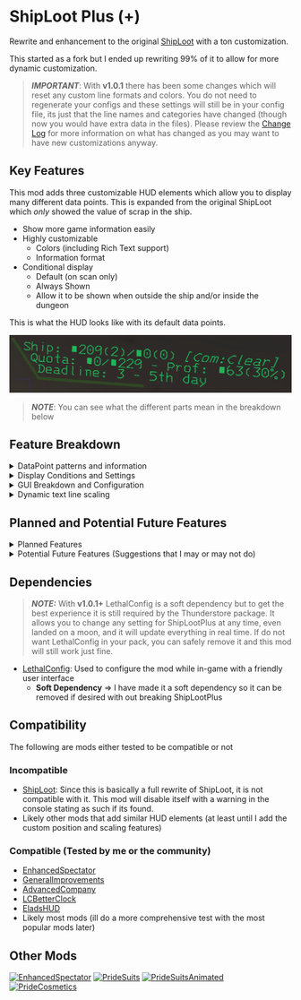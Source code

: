 # ShipLoot Plus (+)
Rewrite and enhancement to the original [ShipLoot](https://thunderstore.io/c/lethal-company/p/tinyhoot/ShipLoot/) with a ton customization.

This started as a fork but I ended up rewriting 99% of it to allow for more dynamic customization.

> **_IMPORTANT_**: With **v1.0.1** there has been some changes which will reset any custom line formats and colors. You do not need to regenerate your configs and these settings will still be in your config file, its just that the line names and categories have changed (though now you would have extra data in the files). Please review the [Change Log](https://thunderstore.io/c/lethal-company/p/PXC/ShipLootPlus/changelog/) for more information on what has changed as you may want to have new customizations anyway.

## Key Features
This mod adds three customizable HUD elements which allow you to display many different data points. This is expanded from the original ShipLoot which _only_ showed the value of scrap in the ship.

- Show more game information easily
- Highly customizable
  - Colors (including Rich Text support)
  - Information format
- Conditional display
  - Default (on scan only)
  - Always Shown
  - Allow it to be shown when outside the ship and/or inside the dungeon

This is what the HUD looks like with its default data points.

![](https://github.com/ProfX66/ShipLootPlus/blob/main/Assets/SLP-DefaultLayout.png?raw=true)
> **_NOTE_**: You can see what the different parts mean in the breakdown below

## Feature Breakdown

<details>
  <summary>DataPoint patterns and information</summary>
  
  Below are the full list of what I call "DataPoints", essentially these DataPoints are basically replaced in the format string with the corresponding information from the game

  ```cfg
    %ShipLootValue%      = Value of all scrap on the ship
    %MoonLootValue%      = Value of all scrap on the moon (excluding the ship)
    %AllLootValue%       = Value of all scrap (ship and moon)
    %ShipLootCount%      = Count of scrap items in the ship (excluding the moon)
    %MoonLootCount%      = Count of scrap items on the moon (excluding the ship)
    %AllLootCount%       = Count of scrap items (ship and moon)
    %FulfilledValue%     = Value of turned in scrap for quota
    %QuotaValue%         = Value of current quota
    %CompanyRate%        = Current company buy rate
    %ExpectedProfit%     = Expected profit from scap on ship at current company buy rate
    %Deadline%           = Days until quota is due
    %DeadlineWithColors% = Quota deadline in days but changes colors based on value (color thresholds will be customizable in the future)
    %DayNumber%          = Integer of days in the ship/save (E.g. 1, 3 ,10)
    %DayNumberHuman%     = Human friendly days in the ship/save (E.g. 1st, 3rd, 10th)
    %Weather%            = Current moons weather full name
    %WeatherShort%       = Current moons weather short name (Default is first 3 characters)
    %MoonLongName%       = Current moons full name
    %MoonShortName%      = Current moons short name (Default is first 3 characters)
  ```

  ### Example Breakdown
  Default Lines:

  ```
  Ship: $%ShipLootValue%(%ShipLootCount%)/$%MoonLootValue%(%MoonLootCount%) [%MoonShortName%:%Weather%]
  Quota: $%FulfilledValue%/$%QuotaValue% - Prof: $%ExpectedProfit%(%CompanyRate%%)
  Deadline: %Deadline% - %DayNumberHuman% day
  ```

  Translated Lines:

  ```
  Ship: $209(2)/$0(0) [Com:Clear]
  Quota: $0/$229 - Prof: $63(30%)
  Deadline: 3 - 5th day
  ```

  ### Rich Text Support
  You can introduce further customizations inline with your formats.

  Here are some resources to understand Rich Text and what tags are available (not every tag will work as the font that the game uses lacks some support)
  - [Style text with rich text tags](https://docs.unity3d.com/Manual/UIE-rich-text-tags.html)
  - [Supported rich text tags](https://docs.unity3d.com/Manual/UIE-supported-tags.html)

  Inline Rich Text formatting will override the text color for the specific word or DataPoint in the line, they are applied after the text line color configuration.

  ![](https://github.com/ProfX66/ShipLootPlus/blob/main/Assets/SLP-DefaultLayout-Color-RichText.png?raw=true)

  The ```%DeadlineWithColors%``` DataPoint uses this internally to change the color of the deadline day number from Green (2+ days) => Orange (1 day) => Red (0 days)

  ![](https://github.com/ProfX66/ShipLootPlus/blob/main/Assets/SLP-DefaultLayout-ColorDeadline-2Plus.png?raw=true)
  ![](https://github.com/ProfX66/ShipLootPlus/blob/main/Assets/SLP-DefaultLayout-ColorDeadline-1.png?raw=true)
  ![](https://github.com/ProfX66/ShipLootPlus/blob/main/Assets/SLP-DefaultLayout-ColorDeadline-0.png?raw=true)

  ### Configuration

  <details>
    <summary>Text Line Format Configuration</summary>

  ```cfg
    [Line #1]
    ## Line #1 text format.
    ## [Lists each DataPoint but omitted here for space reasons]
    # Setting type: String
    # Default value: Ship: $%ShipLootValue%(%ShipLootCount%)/$%MoonLootValue%(%MoonLootCount%)
    Format = Ship: $%ShipLootValue%(%ShipLootCount%)/$%MoonLootValue%(%MoonLootCount%) - $%InventoryLootValue%(%InventoryLootCount%)

    [Line #2]
    ## Line #2 text format.
    ## [Lists each DataPoint but omitted here for space reasons]
    # Setting type: String
    # Default value: Ship: Quota: $%FulfilledValue%/$%QuotaValue% - $%ExpectedProfit%(%CompanyRate%%)
    Format = Quota: $%FulfilledValue%/$%QuotaValue% - $%ExpectedProfit%(%CompanyRate%%)

    [Line #3]
    ## Line #3 text format.
    ## [Lists each DataPoint but omitted here for space reasons]
    # Setting type: String
    # Default value: Deadline: %Deadline% - %DayNumberHuman% day
    Format = Deadline: %DeadlineWithColors% - %DayNumberHuman% day (%Weather%)
  ```

  ![](https://github.com/ProfX66/ShipLootPlus/blob/main/Assets/SLP-LethalConfig-DataPoints.png?raw=true)
  > **NOTE**: The available data points show in the right panel in LethalConfig

  </details>

---

</details>

<details>
  <summary>Display Conditions and Settings</summary>
  
  There are several conditions which change when or how the GUI is shown.

  #### [_Always Show_]
  This setting basically makes it so that the GUI will always be shown to the user and will updated data in real time

  <details>
    <summary>Configuration</summary>

  ```cfg
    ## Should the hud elements be decoupled from the scanner? (Meaning it will always be shown on screen)
    # Setting type: Boolean
    # Default value: false
    Always Show = false
  ```

  </details>

  #### [_Allow Outside_]
  Enables or Disables the GUI from being seen when Outside (not in the ship and not in the dungeon)

  <details>
    <summary>Configuration</summary>

  ```cfg
    ## Should the scanner hud be shown when scanning outside the ship?
    # Setting type: Boolean
    # Default value: false
    Allow Outside = false
  ```

  </details>

  #### [_Allow Inside_]
  Enables or Disables the GUI from being seen when inside the dungeon

  <details>
    <summary>Configuration</summary>

  ```cfg
    ## Should the scanner hud be shown when scanning inside the dungeon?
    # Setting type: Boolean
    # Default value: false
    Allow Inside Dungeon = false
  ```
  </details>

  ### On Scan Settings

  #### [_Display Duration_]
  Sets the timeout for the GUI when a scan is initiated

  <details>
    <summary>Configuration</summary>

  ```cfg
    ## How long in seconds should the items stay on screen. (This is ignored if Always Show is true)
    # Setting type: Single
    # Default value: 5
    Display Duration = 5
  ```

  </details>

  #### [_Reset Duration Timer On Scan_]
  This will keep the UI timeout on scan active if the scanner is activated again.

  <details>
    <summary>Configuration</summary>

  ```cfg
    ## Should the duration timer get reset if you scan?
    # Setting type: Boolean
    # Default value: false
    Reset Duration Timer On Scan = true
  ```

  </details>

  #### [_Refresh Data On Scan_]
  Forces the scanner to do a data refresh when its active. This is not really needed as every data point is updated by event triggers but can allow you to on demand updated data.

  > **WARNING**: This can cause lag and potentially crashes if you are using macros to spam the scanner and/or are using mods which do it (like [Hold Scan Button](https://thunderstore.io/c/lethal-company/p/FutureSavior/Hold_Scan_Button/))

  <details>
    <summary>Configuration</summary>

  ```cfg
    ## Should a data refresh be forced when scanning?
    ## 
    ## All data is kept updated when events are triggered (player grabs an item, items get moved into the ship, etc.) so this isn't required.
    ## 
    ## <b>IMPORTANT</B>: This could cause issues with any mod that makes the scanner always on
    # Setting type: Boolean
    # Default value: false
    Refresh Data On Scan = false
  ```

  </details>

---

</details>

<details>
  <summary>GUI Breakdown and Configuration</summary>
  
  The GUI consists of 4 elements, a Line Graphic and three Text fields. Each one has some common configurations

  #### [_Line Graphic_]
  This element is used to frame the data on the screen.

  <details>
    <summary>Enable/Disable: Line Graphic</summary>

  ```cfg
    ## Shows the line element
    # Setting type: Boolean
    # Default value: true
    Show Line = true
  ```

  </details>

  <details>
    <summary>Color: Line Graphic</summary>

  > **_NOTE:_** Uses standard HTML Hexadecimal color codes (Can be with or with out the # sign)

  ```cfg
    ## Line color (hex code)
    # Setting type: String
    # Default value: 2D5122
    Line Color = 2D5122
  ```

  </details>

  #### [_All Caps_]
  Force all text to be capitalized.

  <details>
    <summary>Enable/Disable: All Caps</summary>

  ```cfg
    ## Should text be in all caps?
    # Setting type: Boolean
    # Default value: false
    All Caps = false
  ```

  </details>

  #### [_Short Character Count_]
  This is the amount of characters to return for the various "Short" data point variants

  <details>
    <summary>Short Character Count</summary>

  ```cfg
    ## How many characters to show for the following data points:
    ## 
    ## %WeatherShort%
    ## Current moons weather (short name)
    ## 
    ## %MoonShortName%
    ## Current moons short name
    ## 
    ## 
    # Setting type: Int32
    # Default value: 3
    Short Character Count = 3
  ```

  </details>

  > **NOTE**: "Experimentation" becomes "Exp"

  #### [_Text Line #1_]
  This is the first (top) text line element

  <details>
    <summary>Enable/Disable: Text Line</summary>

  ```cfg
    ## Shows Line #1 on the hud.
    # Setting type: Boolean
    # Default value: true
    Show = true
  ```

  </details>

  <details>
    <summary>Color: Text Line</summary>

  > **_NOTE:_** Uses standard HTML Hexadecimal color codes (Can be with or with out the # sign)

  ```cfg
    ## Line #1 text color. (hex code)
    # Setting type: String
    # Default value: 19D56C
    Color = 19D56C
  ```

  </details>

#### [_Text Line #2_]
  This is the second (middle) text line element

  <details>
    <summary>Enable/Disable: Text Line</summary>

  ```cfg
    ## Shows Line #2 on the hud.
    # Setting type: Boolean
    # Default value: true
    Show = true
  ```

  </details>

  <details>
    <summary>Color: Text Line</summary>

  > **_NOTE:_** Uses standard HTML Hexadecimal color codes (Can be with or with out the # sign)

  ```cfg
    ## Line #2 text color. (hex code)
    # Setting type: String
    # Default value: 19D56C
    Color = 19D56C
  ```

  </details>

  #### [_Text Line #3_]
  This is the last (bottom) text line element

  <details>
    <summary>Enable/Disable: Text Line</summary>

  ```cfg
    ## Shows Line #3 on the hud.
    # Setting type: Boolean
    # Default value: true
    Show = true
  ```

  </details>

  <details>
    <summary>Color: Text Line</summary>

  > **_NOTE:_** Uses standard HTML Hexadecimal color codes (Can be with or with out the # sign)

  ```cfg
    ## Line #3 text color. (hex code)
    # Setting type: String
    # Default value: 19D56C
    Color = 19D56C
  ```

  </details>

  #### Custom Colors Example
  ![](https://github.com/ProfX66/ShipLootPlus/blob/main/Assets/SLP-DefaultLayout-Color.png?raw=true)

  #### All Caps Example
  ![](https://github.com/ProfX66/ShipLootPlus/blob/main/Assets/SLP-DefaultLayout-Caps.png?raw=true)

---

</details>

<details>
  <summary>Dynamic text line scaling</summary>
  
  The default layout is three lines of custom data, but sometimes that may be too much information, so you can disable any or all text lines if you want.

  Since disabling them would normally mean a gap with whitespace, I built in dynamic scaling so that it will scale up the text lines based on how many are enabled. The only down side to this is it gives you less characters per line.

![](https://github.com/ProfX66/ShipLootPlus/blob/main/Assets/SLP-Scaling-2Line.png?raw=true)

> **NOTE**: If the line is too long it will be truncated with ellipses

![](https://github.com/ProfX66/ShipLootPlus/blob/main/Assets/SLP-Scaling-1Line.png?raw=true)

> **NOTE**: This is the closest to the original ShipLoot

  Alternatively you could just disable the Line Graphic and set the Format for the line you don't want to see to an empty string (blank) to keep the original scale.

![](https://github.com/ProfX66/ShipLootPlus/blob/main/Assets/SLP-CustomLayout-BlankLine2.png?raw=true)

---

</details>

## Planned and Potential Future Features

<details>
  <summary>Planned Features</summary>

  - Expand what data is able to be set in each line
    - [_**x**_] Ship scrap count
    - [_**x**_] Moon scrap value and count
    - [_**x**_] All scrap (ship + moon) value and count
    - [_**x**_] Color coded deadline (change text color based on value, 0 = red, 1 = orange, 2+ = green)
    - [_**x**_] Number of days in the ship(save)
    - [_**x**_] Same as above but human friendly format (1st, 3rd, 10th, etc.)
    - [_**x**_] Expected profit (scrap value - quota * buy rate)
    - [_**x**_] Total Value of scrap in player inventory
    - [ ] scrap value to meet profit
    - [_**x**_] Company buying percentage
    - [_**x**_] Weather
    - [ ] Probably more...
  - [_**x**_] Refactor the code to be more dynamic and reliable
  - [_**x**_] Optimize scrap calculation methods for performance
  - [_**x**_] Option to disable the bounding line entirely
  - [_**x**_] Option to make the HUD elements not tied to scanning so they are always shown
    - [_**x**_] Make this honor the allow outside setting, if not allowed outside then only always show while on the ship
  - [_**x**_] Enable Rich Text support for each text field (override text formatting and color for specific elements instead of just the whole line)
  - [ ] Option to change the HUD elements position (so it could be moved anywhere on screen)
    - [ ] Once this is working, remove the original ShipLoot incompatibility (so both could be ran together if desired)
  - [ ] Option to change the HUD elements size/scaling (so it can be resized as well)
  - [ ] Option to customize the color coded deadline colors and thresholds
  - [_**x**_] Configurable timeout so you can customize how long it shows
  - [_**x**_] Expand the width of the text elements so more data can be shown before it truncates
  - [ ] Expand the amount of lines that can be enabled (from a default of 3, up to 5) with auto scaling
  - [_**x**_] Remove the "Position" drop down as its not needed since any data can be set on any line
  - [_**x**_] Rename the different line names from [Ship, Quota, Days left] => [Line1, Line2, Line3, etc]
  - [_**x**_] Make LethalConfig a soft dependency in the plugin so it can be uninstalled and ShipLootPlus still be functional

</details>

<details>
  <summary>Potential Future Features (Suggestions that I may or may not do)</summary>

  - Add an additional hud element that allows you to see the exact scrap list and which items you need to make quota (would be disabled by default)
    - Make this new HUD element position configurable
    - Make this new HUD element scale configurable
  - Add the ability to send data updates to a configurable websocket endpoint via serialized json (would be disabled by default)
  
</details>

## Dependencies
> **_NOTE:_** With **v1.0.1+** LethalConfig is a soft dependency but to get the best experience it is still required by the Thunderstore package. It allows you to change any setting for ShipLootPlus at any time, even landed on a moon, and it will update everything in real time. If do not want LethalConfig in your pack, you can safely remove it and this mod will still work just fine.

- [LethalConfig](https://thunderstore.io/c/lethal-company/p/AinaVT/LethalConfig/): Used to configure the mod while in-game with a friendly user interface
  - **Soft Dependency** => I have made it a soft dependency so it can be removed if desired with out breaking ShipLootPlus

## Compatibility
The following are mods either tested to be compatible or not

### Incompatible
- [ShipLoot](https://thunderstore.io/c/lethal-company/p/tinyhoot/ShipLoot/): Since this is basically a full rewrite of ShipLoot, it is not compatible with it. This mod will disable itself with a warning in the console stating as such if its found.
- Likely other mods that add similar HUD elements (at least until I add the custom position and scaling features)

### Compatible (Tested by me or the community)
- [EnhancedSpectator](https://thunderstore.io/c/lethal-company/p/PXC/EnhancedSpectator/)
- [GeneralImprovements](https://thunderstore.io/c/lethal-company/p/ShaosilGaming/GeneralImprovements/)
- [AdvancedCompany](https://thunderstore.io/c/lethal-company/p/PotatoePet/AdvancedCompany/)
- [LCBetterClock](https://thunderstore.io/c/lethal-company/p/BlueAmulet/LCBetterClock/)
- [EladsHUD](https://thunderstore.io/c/lethal-company/p/EladNLG/EladsHUD//)
- Likely most mods (ill do a more comprehensive test with the most popular mods later)

## Other Mods
[![EnhancedSpectator](https://gcdn.thunderstore.io/live/repository/icons/PXC-EnhancedSpectator-1.0.2.png.128x128_q95.png 'EnhancedSpectator')](https://thunderstore.io/c/lethal-company/p/PXC/EnhancedSpectator/)
[![PrideSuits](https://gcdn.thunderstore.io/live/repository/icons/PXC-PrideSuits-1.0.2.png.128x128_q95.jpg 'PrideSuits')](https://thunderstore.io/c/lethal-company/p/PXC/PrideSuits/)
[![PrideSuitsAnimated](https://gcdn.thunderstore.io/live/repository/icons/PXC-PrideSuitsAnimated-1.0.1.png.128x128_q95.jpg 'PrideSuitsAnimated')](https://thunderstore.io/c/lethal-company/p/PXC/PrideSuitsAnimated/)
[![PrideCosmetics](https://gcdn.thunderstore.io/live/repository/icons/PXC-PrideCosmetics-1.0.2.png.128x128_q95.png 'PrideCosmetics')](https://thunderstore.io/c/lethal-company/p/PXC/PrideCosmetics/)